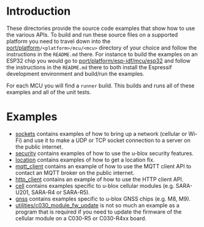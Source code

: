 # Introduction
These directories provide the source code examples that show how to use the various APIs.  To build and run these source files on a supported platform you need to travel down into the [port/platform](/port/platform)`/<platform>/mcu/<mcu>` directory of your choice and follow the instructions in the `README.md` there.  For instance to build the examples on an ESP32 chip you would go to [port/platform/esp-idf/mcu/esp32](/port/platform/esp-idf/mcu/esp32) and follow the instructions in the `README.md` there to both install the Espressif development environment and build/run the examples.

For each MCU you will find a `runner` build.  This builds and runs all of these examples and all of the unit tests.

# Examples

- [sockets](sockets) contains examples of how to bring up a network (cellular or Wi-Fi) and use it to make a UDP or TCP socket connection to a server on the public internet.
- [security](security) contains examples of how to use the u-blox security features.
- [location](location) contains examples of how to get a location fix.
- [mqtt_client](mqtt_client) contains an example of how to use the MQTT client API to contact an MQTT broker on the public internet.
- [http_client](http_client) contains an example of how to use the HTTP client API.
- [cell](cell) contains examples specific to u-blox cellular modules (e.g. SARA-U201, SARA-R4 or SARA-R5).
- [gnss](gnss) contains examples specific to u-blox GNSS chips (e.g. M8, M9).
- [utilities/c030_module_fw_update](utilities/c030_module_fw_update) is not so much an example as a program that is required if you need to update the firmware of the cellular module on a C030-R5 or C030-R4xx board.